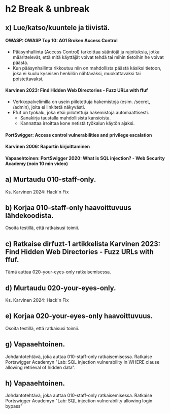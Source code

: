 # h2 Break & unbreak

## x) Lue/katso/kuuntele ja tiivistä. 

#### OWASP: OWASP Top 10: A01 Broken Access Control

- Pääsynhallinta (Access Control) tarkoittaa sääntöjä ja rajoituksia, jotka määrittelevät, että mitä käyttäjät voivat tehdä tai mihin tietoihin he voivat päästä.
- Kun pääsynhallinta rikkoutuu niin on mahdollista päästä käsiksi tietoon, joka ei kuulu kyseisen henkilön nähtäväksi, muokattavaksi tai poistettavaksi.

#### Karvinen 2023: Find Hidden Web Directories - Fuzz URLs with ffuf

- Verkkopalvelimilla on usein piilotettuja hakemistoja (esim. /secret, /admin), joita ei linkitetä näkyvästi.
- Ffuf on työkalu, joka etsii piilotettuja hakemistoja automaattisesti.
  - Sanakirja taustalla mahdollisista kansioista.
  - Kannattaa irroittaa kone netistä työkalun käytön ajaksi. 

#### PortSwigger: Access control vulnerabilities and privilege escalation

#### Karvinen 2006: Raportin kirjoittaminen

#### Vapaaehtoinen: PortSwigger 2020: What is SQL injection? - Web Security Academy (noin 10 min video)

## a) Murtaudu 010-staff-only. 

Ks. Karvinen 2024: Hack'n Fix

## b) Korjaa 010-staff-only haavoittuvuus lähdekoodista. 

Osoita testillä, että ratkaisusi toimii.

## c) Ratkaise dirfuzt-1 artikkelista Karvinen 2023: Find Hidden Web Directories - Fuzz URLs with ffuf. 

Tämä auttaa 020-your-eyes-only ratkaisemisessa.

## d) Murtaudu 020-your-eyes-only. 

Ks. Karvinen 2024: Hack'n Fix

## e) Korjaa 020-your-eyes-only haavoittuvuus. 

Osoita testillä, että ratkaisusi toimii.

## g) Vapaaehtoinen. 

Johdantotehtävä, joka auttaa 010-staff-only ratkaisemisessa. Ratkaise Portswigger Academyn "Lab: SQL injection vulnerability in WHERE clause allowing retrieval of hidden data".

## h) Vapaaehtoinen. 

Johdantotehtävä, joka auttaa 010-staff-only ratkaisemisessa. Ratkaise Portswigger Academyn "Lab: SQL injection vulnerability allowing login bypass"
